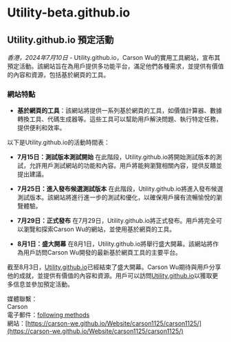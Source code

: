 # Utility-beta.github.io

## Utility.github.io 預定活動

*香港，2024年7月10日* - Utility.github.io，Carson Wu的實用工具網站，宣布其預定活動。該網站旨在為用戶提供多功能平台，滿足他們各種需求，並提供有價值的內容和資源，包括基於網頁的工具。

### 網站特點

- **基於網頁的工具**：該網站將提供一系列基於網頁的工具，如價值計算器、數據轉換工具、代碼生成器等。這些工具可以幫助用戶解決問題、執行特定任務，提供便利和效率。

以下是Utility.github.io的活動時間表：

- **7月15日：測試版本測試開始**
  在此階段，Utility.github.io將開始測試版本的測試，允許用戶測試網站的功能和內容。用戶將能夠瀏覽相關內容，提供反饋並提出建議。

- **7月25日：進入發布候選測試版本**
  在此階段，Utility.github.io將進入發布候選測試版本。該網站將進行進一步的測試和優化，以確保用戶擁有流暢愉悅的瀏覽體驗。

- **7月29日：正式發布**
  在7月29日，Utility.github.io將正式發布。用戶將完全可以瀏覽和探索Carson Wu的網站，並使用基於網頁的工具。

- **8月1日：盛大開幕**
  在8月1日，Utility.github.io將舉行盛大開幕。該網站將作為用戶訪問Carson Wu開發的最新基於網頁工具的主要平台。

截至8月3日，[Utility.github.io](https://carson-we.github.io/Website/Utility/Utility.github.io/)已經結束了盛大開幕。Carson Wu期待與用戶分享他的成就，並提供有價值的內容和資源。用戶可以訪問[Utility.github.io](https://carson-we.github.io/Website/Utility/Utility.github.io/)以獲取更多信息並參加預定活動。

媒體聯繫：<br>
Carson<br>
電子郵件：[following methods](https://carson-we.github.io/Carson-We.github.io/contact.html)<br>
網站：[https://carson-we.github.io/Website/carson1125/carson1125/](https://carson-we.github.io/Website/carson1125/carson1125/)

